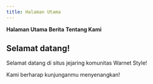 ```yaml
---
title: Halaman Utama
---
```


__Halaman Utama__ __Berita__ __Tentang Kami__

## Selamat datang!

Selamat datang di situs jejaring komunitas Warnet Style!

Kami berharap kunjunganmu menyenangkan!
